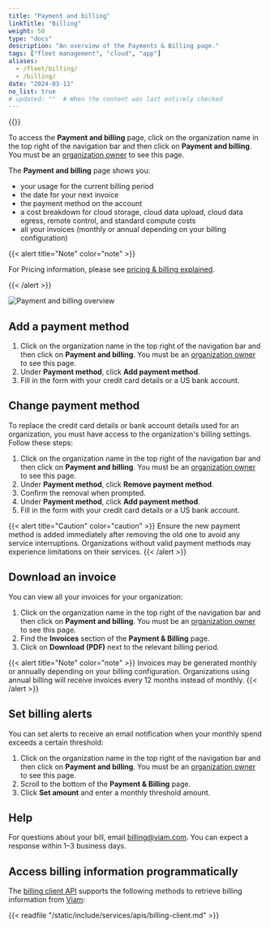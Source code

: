 ```yaml
---
title: "Payment and billing"
linkTitle: "Billing"
weight: 50
type: "docs"
description: "An overview of the Payments & Billing page."
tags: ["fleet management", "cloud", "app"]
aliases:
  - /fleet/billing/
  - /billing/
date: "2024-03-13"
no_list: true
# updated: ""  # When the content was last entirely checked
---
```


{{<imgproc src="/billing-menu.png" resize="400x" declaredimensions=true alt="Payment and billing menu item" class="alignright shadow">}}

To access the **Payment and billing** page, click on the organization name in the top right of the navigation bar and then click on **Payment and billing**.
You must be an [organization owner](/manage/manage/rbac/) to see this page.

The **Payment and billing** page shows you:

- your usage for the current billing period
- the date for your next invoice
- the payment method on the account
- a cost breakdown for cloud storage, cloud data upload, cloud data egress, remote control, and standard compute costs
- all your invoices (monthly or annual depending on your billing configuration)

{{< alert title="Note" color="note" >}}

For Pricing information, please see [pricing & billing explained](https://www.viam.com/product/pricing).

{{< /alert >}}

![Payment and billing overview](/billing-overview.png)

## Add a payment method

1. Click on the organization name in the top right of the navigation bar and then click on **Payment and billing**.
   You must be an [organization owner](https://docs.viam.com/manage/manage/rbac/) to see this page.
1. Under **Payment method**, click **Add payment method**.
1. Fill in the form with your credit card details or a US bank account.

## Change payment method

To replace the credit card details or bank account details used for an organization, you must have access to the organization's billing settings.
Follow these steps:

1. Click on the organization name in the top right of the navigation bar and then click on **Payment and billing**.
   You must be an [organization owner](https://docs.viam.com/manage/manage/rbac/) to see this page.
1. Under **Payment method**, click **Remove payment method**.
1. Confirm the removal when prompted.
1. Under **Payment method**, click **Add payment method**.
1. Fill in the form with your credit card details or a US bank account.

{{< alert title="Caution" color="caution" >}}
Ensure the new payment method is added immediately after removing the old one to avoid any service interruptions.
Organizations without valid payment methods may experience limitations on their services.
{{< /alert >}}

## Download an invoice

You can view all your invoices for your organization:

1. Click on the organization name in the top right of the navigation bar and then click on **Payment and billing**.
   You must be an [organization owner](https://docs.viam.com/manage/manage/rbac/) to see this page.
1. Find the **Invoices** section of the **Payment & Billing** page.
1. Click on **Download (PDF)** next to the relevant billing period.

{{< alert title="Note" color="note" >}}
Invoices may be generated monthly or annually depending on your billing configuration. Organizations using annual billing will receive invoices every 12 months instead of monthly.
{{< /alert >}}

## Set billing alerts

You can set alerts to receive an email notification when your monthly spend exceeds a certain threshold:

1. Click on the organization name in the top right of the navigation bar and then click on **Payment and billing**.
   You must be an [organization owner](https://docs.viam.com/manage/manage/rbac/) to see this page.
1. Scroll to the bottom of the **Payment & Billing** page.
1. Click **Set amount** and enter a monthly threshold amount.

## Help

For questions about your bill, email [billing@viam.com](mailto:billing@viam.com).
You can expect a response within 1–3 business days.

## Access billing information programmatically

The [billing client API](/dev/reference/apis/billing-client/) supports the following methods to retrieve billing information from [Viam](https://app.viam.com):

{{< readfile "/static/include/services/apis/billing-client.md" >}}
